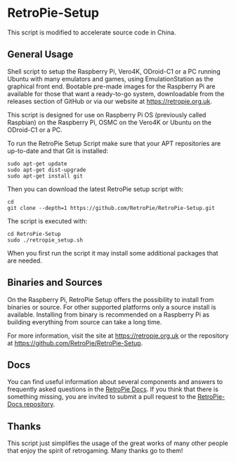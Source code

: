 RetroPie-Setup
==============
This script is modified to accelerate source code in China.

General Usage
-------------

Shell script to setup the Raspberry Pi, Vero4K, ODroid-C1 or a PC running Ubuntu with many emulators and games, using EmulationStation as the graphical front end. Bootable pre-made images for the Raspberry Pi are available for those that want a ready-to-go system, downloadable from the releases section of GitHub or via our website at https://retropie.org.uk.

This script is designed for use on Raspberry Pi OS (previously called Raspbian) on the Raspberry Pi, OSMC on the Vero4K or Ubuntu on the ODroid-C1 or a PC.

To run the RetroPie Setup Script make sure that your APT repositories are up-to-date and that Git is installed:

```shell
sudo apt-get update
sudo apt-get dist-upgrade
sudo apt-get install git
```

Then you can download the latest RetroPie setup script with:

```shell
cd
git clone --depth=1 https://github.com/RetroPie/RetroPie-Setup.git
```

The script is executed with:

```shell
cd RetroPie-Setup
sudo ./retropie_setup.sh
```

When you first run the script it may install some additional packages that are needed.

Binaries and Sources
--------------------

On the Raspberry Pi, RetroPie Setup offers the possibility to install from binaries or source. For other supported platforms only a source install is available. Installing from binary is recommended on a Raspberry Pi as building everything from source can take a long time.

For more information, visit the site at https://retropie.org.uk or the repository at https://github.com/RetroPie/RetroPie-Setup.

Docs
----

You can find useful information about several components and answers to frequently asked questions in the [RetroPie Docs](https://retropie.org.uk/docs/). If you think that there is something missing, you are invited to submit a pull request to the [RetroPie-Docs repository](https://github.com/RetroPie/RetroPie-Docs).


Thanks
------

This script just simplifies the usage of the great works of many other people that enjoy the spirit of retrogaming. Many thanks go to them!
